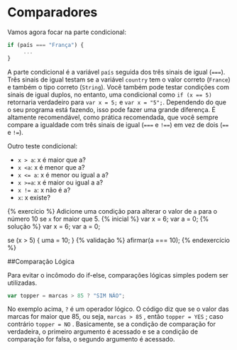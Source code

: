 # Comparadores

Vamos agora focar na parte condicional:

```javascript
if (país === "França") {
     ...
}
```

A parte condicional é a variável `país` seguida dos três sinais de igual (`===`). Três sinais de igual testam se a variável `country` tem o valor correto (`France`) e também o tipo correto (`String`). Você também pode testar condições com sinais de igual duplos, no entanto, uma condicional como `if (x == 5)` retornaria verdadeiro para `var x = 5;` e `var x = "5";`. Dependendo do que o seu programa está fazendo, isso pode fazer uma grande diferença. É altamente recomendável, como prática recomendada, que você sempre compare a igualdade com três sinais de igual (`===` e `!==`) em vez de dois (`==` e `!=`).

Outro teste condicional:

- `x > a`: x é maior que a?
- `x <a`: x é menor que a?
- `x <= a`: x é menor ou igual a a?
- `x >=a`: x é maior ou igual a a?
- `x != a`: x não é a?
- `x`: x existe?

{% exercício %}
Adicione uma condição para alterar o valor de `a` para o número 10 se `x` for maior que 5.
{% inicial %}
var x = 6;
var a = 0;
{% solução %}
var x = 6;
var a = 0;

se (x > 5) {
uma = 10;
}
{% validação %}
afirmar(a === 10);
{% endexercício %}

##Comparação Lógica

Para evitar o incômodo do if-else, comparações lógicas simples podem ser utilizadas.

```js
var topper = marcas > 85 ? "SIM NÃO";
```

No exemplo acima, `?` é um operador lógico. O código diz que se o valor das marcas for maior que 85, ou seja, `marcas > 85` , então `topper = YES` ; caso contrário `topper = NO` . Basicamente, se a condição de comparação for verdadeira, o primeiro argumento é acessado e se a condição de comparação for falsa, o segundo argumento é acessado.